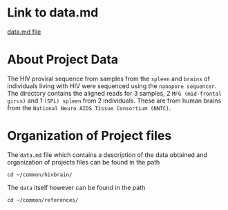 # Link to data.md

[data.md file](http://10.11.19.48/user/sneffah89/lab/tree/common/hivbrain/data.md)

# About Project Data
The HIV proviral sequence from samples from the `spleen` and `brains` of individuals living with HIV were sequenced using the `nanopore sequencer`. The directory contains the aligned reads for 3 samples, 2 `MFG (mid-frontal girus)` and 1 `(SPL) spleen` from 2 individuals.
These are from human brains from the `National Neuro AIDS Tissue Consortium (NNTC)`.

# Organization of Project files

The `data.md` file which contains a description of the data obtained and organization of projects files can be found in the path 

`cd ~/common/hivbrain/`

The `data` itself however can be found in the path

`cd ~/common/references/`


